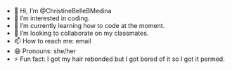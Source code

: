 - 👋 Hi, I’m @ChristineBelleBMedina
- 👀 I’m interested in coding.
- 🌱 I’m currently learning how to code at the moment.
- 💞️ I’m looking to collaborate on my classmates.
- 📫 How to reach me: email
- 😄 Pronouns: she/her
- ⚡ Fun fact: I got my hair rebonded but I got bored of it so I got it permed.

<!---
ChristineBelleBMedina/ChristineBelleBMedina is a ✨ special ✨ repository because its `README.md` (this file) appears on your GitHub profile.
You can click the Preview link to take a look at your changes.
--->
